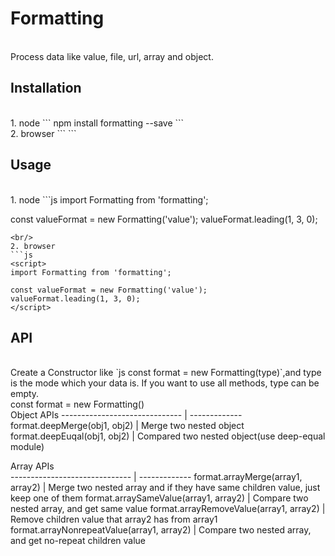 # Formatting
<br/>
Process data like value, file, url, array and object.

## Installation
<br/>
1. node
```
npm install formatting --save
```
<br/>
2. browser
```
<script src=""></script>
```

## Usage
<br/>
1. node
```js
import Formatting from 'formatting';

const valueFormat = new Formatting('value');
valueFormat.leading(1, 3, 0);
```
<br/>
2. browser
```js
<script>
import Formatting from 'formatting';

const valueFormat = new Formatting('value');
valueFormat.leading(1, 3, 0);
</script>
```

## API
<br/>
Create a Constructor like `js const format = new Formatting(type)`,and type is the mode which your data is. If you want to use all methods, type can be empty.
<br/>
const format = new Formatting()
<br/>
Object APIs                        
------------------------------ | -------------
format.deepMerge(obj1, obj2) | Merge two nested object
format.deepEuqal(obj1, obj2) | Compared two nested object(use deep-equal module)

Array APIs                        
------------------------------ | -------------
format.arrayMerge(array1, array2) | Merge two nested array and if they have same children value, just keep one of them
format.arraySameValue(array1, array2) | Compare two nested array, and get same value
format.arrayRemoveValue(array1, array2) | Remove children value that array2 has from array1
format.arrayNonrepeatValue(array1, array2) | Compare two nested array, and get no-repeat children value
